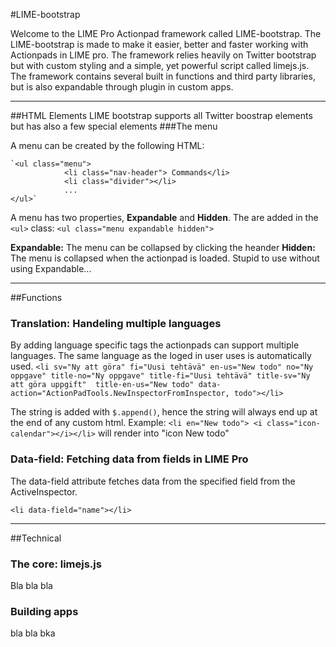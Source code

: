 #LIME-bootstrap

Welcome to the LIME Pro Actionpad framework called LIME-bootstrap. 
The LIME-bootstrap is made to make it easier, better and faster working with Actionpads in LIME pro. The framework relies heavily on Twitter 
bootstrap but with custom styling and a simple, yet powerful script called limejs.js. The framework contains several built in functions and third 
party libraries, but is also expandable through plugin in custom apps. 

--------------------------------

##HTML Elements
LIME bootstrap supports all Twitter boostrap elements but has also a few special elements
###The menu

A menu can be created by the following HTML: 

	`<ul class="menu">
             	<li class="nav-header"> Commands</li>
             	<li class="divider"></li>
			 	...
	</ul>`

A menu has two properties, __Expandable__ and __Hidden__. The are added in the `<ul>` class:
`<ul class="menu expandable hidden">`	
	

__Expandable:__ The menu can be collapsed by clicking the heander
__Hidden:__ The menu is collapsed when the actionpad is loaded. Stupid to use without using Expandable...

--------------------------------
##Functions

### Translation: Handeling multiple languages
By adding language specific tags the actionpads can support multiple languages. The same language as the loged in user uses is automatically used.
	`<li sv="Ny att göra" fi="Uusi tehtävä" en-us="New todo" no="Ny oppgave" title-no="Ny oppgave" title-fi="Uusi tehtävä" title-sv="Ny att göra uppgift"  title-en-us="New todo" data-action="ActionPadTools.NewInspectorFromInspector, todo"></li>`

The string is added with `$.append()`, hence the string will always end up at the end of any custom html. Example:
	`<li en="New todo"> <i class="icon-calendar"></i></li>`
will render into "icon New todo" 

### Data-field: Fetching data from fields in LIME Pro
The data-field attribute fetches data from the specified field from the ActiveInspector.

`<li data-field="name"></li> `


--------------------------------


##Technical
### The core: limejs.js
Bla bla bla

### Building apps
bla bla bka
